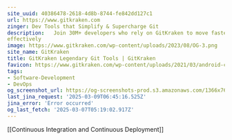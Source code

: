 ```yaml
---
site_uuid: 40386478-2618-4d8b-8744-fe842dd127c1
url: https://www.gitkraken.com
zinger: Dev Tools that Simplify & Supercharge Git
description:   Join 30M+ developers who rely on GitKraken to move faster and collaborate more
effectively
image: https://www.gitkraken.com/wp-content/uploads/2023/08/OG-3.png
site_name: GitKraken
title: GitKraken Legendary Git Tools | GitKraken
favicon: https://www.gitkraken.com/wp-content/uploads/2021/03/android-chrome-144x144-1.png
tags:
- Software-Development
- DevOps
og_screenshot_url: https://og-screenshots-prod.s3.amazonaws.com/1366x768/80/false/6ae854199fdfc039fc39607e0a3f9991ecc9410f20b30490b9d9bf3a5ef1a39c.jpeg
last_jina_request: '2025-03-09T06:45:16.525Z'
jina_error: 'Error occurred'
og_last_fetch: '2025-03-07T05:19:02.917Z'
---
```

[[Continuous Integration and Continuous Deployment]]
